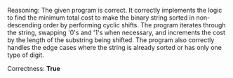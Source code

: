 Reasoning: 
The given program is correct. It correctly implements the logic to find the minimum total cost to make the binary string sorted in non-descending order by performing cyclic shifts. The program iterates through the string, swapping '0's and '1's when necessary, and increments the cost by the length of the substring being shifted. The program also correctly handles the edge cases where the string is already sorted or has only one type of digit.

Correctness: **True**